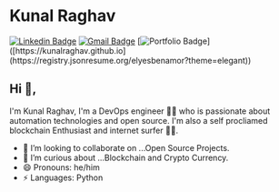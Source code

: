 # Kunal Raghav  
[![Linkedin Badge](https://img.shields.io/badge/-ebenamor-blue?style=flat-square&logo=Linkedin&logoColor=white&link=https://www.linkedin.com/in/ebenamor/)](https://www.linkedin.com/in/ebenamor/) 
[![Gmail Badge](https://img.shields.io/badge/-benamorelyes0@gmail.com-c14438?style=flat-square&logo=Gmail&logoColor=white&link=mailto:benamorelyes0@gmail.com)](mailto:benamorelyes0@gmail.com)
[![Portfolio Badge](https://img.shields.io/badge/-ebenamor.github.io-orange?style=flat-square&logo=html5&logoColor=white&link=[https://kunalraghav.github.io](https://registry.jsonresume.org/elyesbenamor?theme=elegant))]([https://kunalraghav.github.io](https://registry.jsonresume.org/elyesbenamor?theme=elegant))

## Hi 👋, 
I'm Kunal Raghav, I'm a DevOps engineer 👨‍💻 who is passionate about automation technologies and open source. I'm also a self procliamed blockchain Enthusiast and internet surfer 
🏄‍♂️. 

- 🔭 I’m looking to collaborate on ...Open Source Projects.
- 💬  I’m curious about ...Blockchain and Crypto Currency.
- 😄 Pronouns: he/him
-  ⚡ Languages: Python

